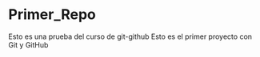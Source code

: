 # Primer_Repo
Esto es una prueba del curso de git-github
Esto es el primer proyecto con Git y GitHub
